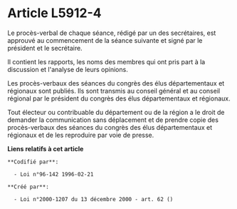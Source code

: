 # Article L5912-4

Le procès-verbal de chaque séance, rédigé par un des secrétaires, est approuvé au commencement de la séance suivante et signé
par le président et le secrétaire.

Il contient les rapports, les noms des membres qui ont pris part à la discussion et l'analyse de leurs opinions.

Les procès-verbaux des séances du congrès des élus départementaux et régionaux sont publiés. Ils sont transmis au conseil
général et au conseil régional par le président du congrès des élus départementaux et régionaux.

Tout électeur ou contribuable du département ou de la région a le droit de demander la communication sans déplacement et de
prendre copie des procès-verbaux des séances du congrès des élus départementaux et régionaux et de les reproduire par voie de
presse.

**Liens relatifs à cet article**

	**Codifié par**:

	  - Loi n°96-142 1996-02-21

	**Créé par**:

	  - Loi n°2000-1207 du 13 décembre 2000 - art. 62 ()
